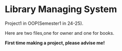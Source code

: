 # Library Managing System

Project1 in OOP(Semester1 in 24-25).

Here are two files,one for owner and one for books.

**First time making a project, please advise me!**
